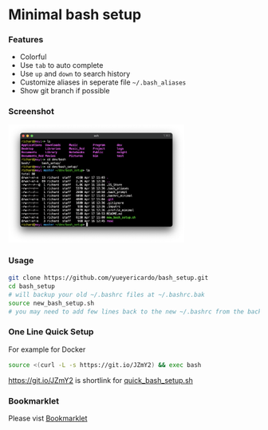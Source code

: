 # Minimal bash setup

### Features
- Colorful
- Use `tab` to auto complete
- Use `up` and `down` to search history
- Customize aliases in seperate file `~/.bash_aliases`
- Show git branch if possible

### Screenshot
<img width=70% src="resc/screenshot.png">

### Usage
```bash
git clone https://github.com/yueyericardo/bash_setup.git
cd bash_setup
# will backup your old ~/.bashrc files at ~/.bashrc.bak
source new_bash_setup.sh
# you may need to add few lines back to the new ~/.bashrc from the backed up one
```

### One Line Quick Setup
For example for Docker
```bash
source <(curl -L -s https://git.io/JZmY2) && exec bash
```
https://git.io/JZmY2 is shortlink for [quick_bash_setup.sh](https://raw.githubusercontent.com/yueyericardo/bash_setup/master/quick_bash_setup.sh)


### Bookmarklet
Please vist [Bookmarklet](https://htmlpreview.github.io/?https://github.com/yueyericardo/bash_setup/blob/master/resc/bookmarklet.html)